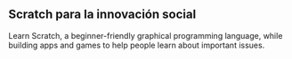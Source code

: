## Scratch para la innovación social

Learn Scratch, a beginner-friendly graphical programming language, while building apps and games to help people learn about important issues.